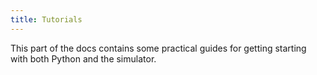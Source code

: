 ```yaml
---
title: Tutorials
---
```


This part of the docs contains some practical guides for getting starting with both Python and the simulator.
